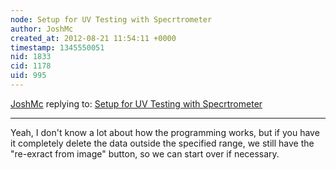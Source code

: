 ```yaml
---
node: Setup for UV Testing with Specrtrometer
author: JoshMc
created_at: 2012-08-21 11:54:11 +0000
timestamp: 1345550051
nid: 1833
cid: 1178
uid: 995
---
```




[JoshMc](../profile/JoshMc) replying to: [Setup for UV Testing with Specrtrometer](../notes/joshmc/4-28-2012/setup-uv-testing-specrtrometer)

----
Yeah, I don't know a lot about how the programming works, but if you have it completely delete the data outside the specified range, we still have the "re-exract from image" button, so we can start over if necessary.